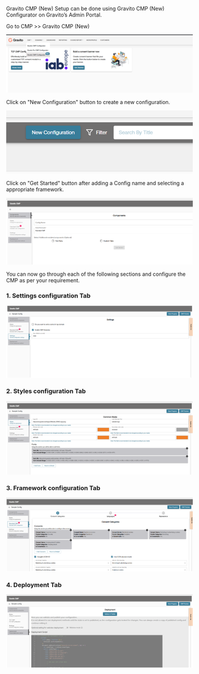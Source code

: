 Gravito CMP (New) Setup can be done using Gravito CMP (New) Configurator on Gravito’s Admin Portal.

Go to CMP >> Gravito CMP (New)

![](./img/configurator_link.png)

Click on "New Configuration" button to create a new configuration.

![](./img/new_config.png)

Click on "Get Started" button after adding a Config name and selecting a appropriate framework.

![](./img/configurator_setup.png)

You can now go through each of the following sections and configure the CMP as per your requirement.

### 1. Settings configuration Tab

![](./img/settings_tab.png)

### 2. Styles configuration Tab

![](./img/style_tab.png)

### 3. Framework configuration Tab

![](./img/standard_cmp_tab.png)

### 4. Deployment Tab

![](./img/deployment_highlight.png)
